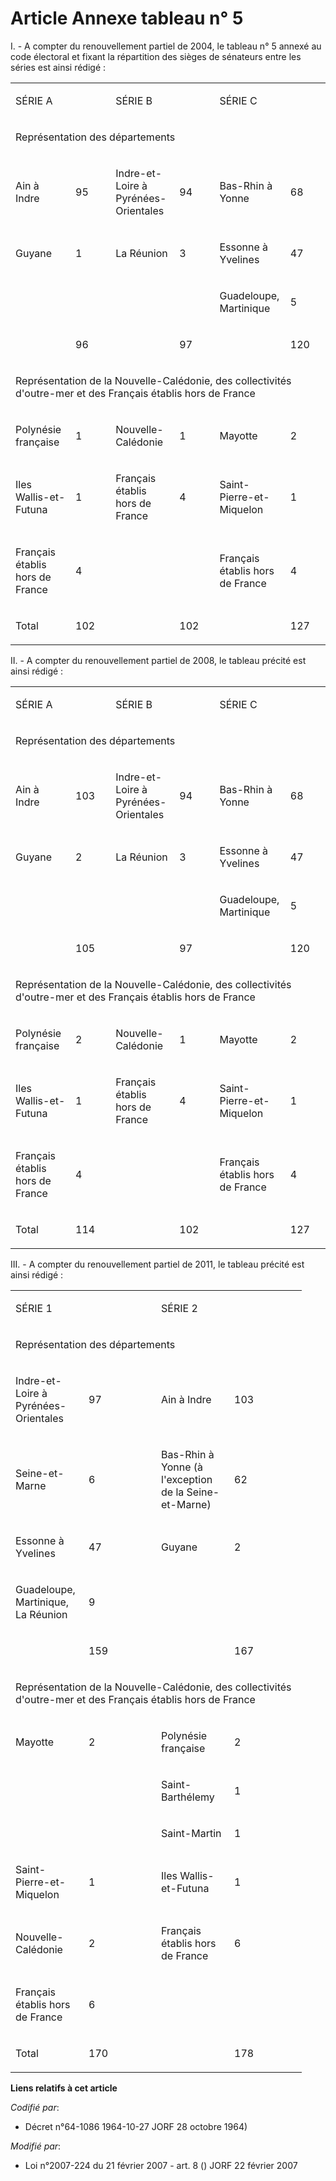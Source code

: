 # Article Annexe tableau n° 5

I. - A compter du renouvellement partiel de 2004, le tableau n° 5 annexé au code électoral et fixant la répartition des
sièges de sénateurs entre les séries est ainsi rédigé :

<table>
  <tbody>
    <tr>
      <td colspan="2" width="205">

SÉRIE A

</td>
      <td colspan="2" width="205">

SÉRIE B

</td>
      <td width="205" colspan="2">

SÉRIE C

</td>
    </tr>
    <tr>
      <td colspan="6" width="614">

Représentation des départements

</td>
    </tr>
    <tr>
      <td width="102">

Ain à Indre

</td>
      <td width="102">

95

</td>
      <td width="102">

Indre-et-Loire à Pyrénées-Orientales

</td>
      <td width="102">

94

</td>
      <td width="102">

Bas-Rhin à Yonne

</td>
      <td width="102">

68

</td>
    </tr>
    <tr>
      <td width="102">

Guyane

</td>
      <td width="102">

1

</td>
      <td width="102">

La Réunion

</td>
      <td width="102">

3

</td>
      <td width="102">

Essonne à Yvelines

</td>
      <td width="102">

47

</td>
    </tr>
    <tr>
      <td width="102">
      </td><td width="102">

</td>
      <td width="102">
      </td><td width="102">

</td>
      <td width="102">

Guadeloupe, Martinique

</td>
      <td width="102">

5

</td>
    </tr>
    <tr>
      <td width="102">

</td>
      <td width="102">

96

</td>
      <td width="102">

</td>
      <td width="102">

97

</td>
      <td width="102">
      </td><td width="102">

120

</td>
    </tr>
    <tr>
      <td colspan="6" width="614">

Représentation de la Nouvelle-Calédonie, des collectivités d'outre-mer et des Français établis hors de France

</td>
    </tr>
    <tr>
      <td width="102">

Polynésie française

</td>
      <td width="102">

1

</td>
      <td width="102">

Nouvelle-Calédonie

</td>
      <td width="102">

1

</td>
      <td width="102">

Mayotte

</td>
      <td width="102">

2

</td>
    </tr>
    <tr>
      <td width="102">

Iles Wallis-et-Futuna

</td>
      <td width="102">

1

</td>
      <td width="102">

Français établis hors de France

</td>
      <td width="102">

4

</td>
      <td width="102">

Saint-Pierre-et-Miquelon

</td>
      <td width="102">

1

</td>
    </tr>
    <tr>
      <td width="102">

Français établis hors de France

</td>
      <td width="102">

4

</td>
      <td width="102">
      </td><td width="102">

</td>
      <td width="102">

Français établis hors de France

</td>
      <td width="102">

4

</td>
    </tr>
    <tr>
      <td width="102">

Total

</td>
      <td width="102">

102

</td>
      <td width="102">

</td>
      <td width="102">

102

</td>
      <td width="102">
      </td><td width="102">

127

</td>
    </tr>
  </tbody>
</table>

II. - A compter du renouvellement partiel de 2008, le tableau précité est ainsi rédigé :

<table>
  <tbody>
    <tr>
      <td colspan="2" width="205">

SÉRIE A

</td>
      <td colspan="2" width="205">

SÉRIE B

</td>
      <td colspan="2" width="205">

SÉRIE C

</td>
    </tr>
    <tr>
      <td colspan="6" width="614">

Représentation des départements

</td>
    </tr>
    <tr>
      <td width="102">

Ain à Indre

</td>
      <td width="102">

103

</td>
      <td width="102">

Indre-et-Loire à Pyrénées-Orientales

</td>
      <td width="102">

94

</td>
      <td width="102">

Bas-Rhin à Yonne

</td>
      <td width="102">

68

</td>
    </tr>
    <tr>
      <td width="102">

Guyane

</td>
      <td width="102">

2

</td>
      <td width="102">

La Réunion

</td>
      <td width="102">

3

</td>
      <td width="102">

Essonne à Yvelines

</td>
      <td width="102">

47

</td>
    </tr>
    <tr>
      <td width="102">
      </td><td width="102">

</td>
      <td width="102">
      </td><td width="102">

</td>
      <td width="102">

Guadeloupe, Martinique

</td>
      <td width="102">

5

</td>
    </tr>
    <tr>
      <td width="102">

</td>
      <td width="102">

105

</td>
      <td width="102">

</td>
      <td width="102">

97

</td>
      <td width="102">
      </td><td width="102">

120

</td>
    </tr>
    <tr>
      <td colspan="6" width="614">

Représentation de la Nouvelle-Calédonie, des collectivités d'outre-mer et des Français établis hors de France

</td>
    </tr>
    <tr>
      <td width="102">

Polynésie française

</td>
      <td width="102">

2

</td>
      <td width="102">

Nouvelle-Calédonie

</td>
      <td width="102">

1

</td>
      <td width="102">

Mayotte

</td>
      <td width="102">

2

</td>
    </tr>
    <tr>
      <td width="102">

Iles Wallis-et-Futuna

</td>
      <td width="102">

1

</td>
      <td width="102">

Français établis hors de France

</td>
      <td width="102">

4

</td>
      <td width="102">

Saint-Pierre-et-Miquelon

</td>
      <td width="102">

1

</td>
    </tr>
    <tr>
      <td width="102">

Français établis hors de France

</td>
      <td width="102">

4

</td>
      <td width="102">
      </td><td width="102">

</td>
      <td width="102">

Français établis hors de France

</td>
      <td width="102">

4

</td>
    </tr>
    <tr>
      <td width="102">

Total

</td>
      <td width="102">

114

</td>
      <td width="102">

</td>
      <td width="102">

102

</td>
      <td width="102">
      </td><td width="102">

127

</td>
    </tr>
  </tbody>
</table>

III. - A compter du renouvellement partiel de 2011, le tableau précité est ainsi rédigé :

<table>
  <tbody>
    <tr>
      <td colspan="2" width="202">

SÉRIE 1

</td>
      <td width="202" colspan="2">

SÉRIE 2

</td>
    </tr>
    <tr>
      <td colspan="4" width="403">

Représentation des départements

</td>
    </tr>
    <tr>
      <td width="101">

Indre-et-Loire à Pyrénées-Orientales

</td>
      <td width="100">

97

</td>
      <td width="101">

Ain à Indre

</td>
      <td width="100">

103

</td>
    </tr>
    <tr>
      <td width="101">

Seine-et-Marne

</td>
      <td width="100">

6

</td>
      <td width="101">

Bas-Rhin à Yonne (à l'exception de la Seine-et-Marne)

</td>
      <td width="100">

62

</td>
    </tr>
    <tr>
      <td width="101">

Essonne à Yvelines

</td>
      <td width="100">

47

</td>
      <td width="101">

Guyane

</td>
      <td width="100">

2

</td>
    </tr>
    <tr>
      <td width="101">

Guadeloupe, Martinique, La Réunion

</td>
      <td width="100">

9

</td>
      <td width="101">
      </td><td width="100">

</td>
    </tr>
    <tr>
      <td width="101">

</td>
      <td width="100">

159

</td>
      <td width="101">
      </td><td width="100">

167

</td>
    </tr>
    <tr>
      <td colspan="4" width="403">

Représentation de la Nouvelle-Calédonie, des collectivités d'outre-mer et des Français établis hors de France

</td>
    </tr>
    <tr>
      <td width="101">

Mayotte

</td>
      <td width="100">

2

</td>
      <td width="101">

Polynésie française

</td>
      <td width="100">

2

</td>
    </tr>
    <tr>
      <td width="101">
      </td><td width="100">

</td>
      <td width="101">

Saint-Barthélemy

</td>
      <td width="100">

1

</td>
    </tr>
    <tr>
      <td width="101">
      </td><td width="100">

</td>
      <td width="101">

Saint-Martin

</td>
      <td width="100">

1

</td>
    </tr>
    <tr>
      <td width="101">

Saint-Pierre-et-Miquelon

</td>
      <td width="100">

1

</td>
      <td width="101">

Iles Wallis-et-Futuna

</td>
      <td width="100">

1

</td>
    </tr>
    <tr>
      <td width="101">

Nouvelle-Calédonie

</td>
      <td width="100">

2

</td>
      <td width="101">

Français établis hors de France

</td>
      <td width="100">

6

</td>
    </tr>
    <tr>
      <td width="101">

Français établis hors de France

</td>
      <td width="100">

6

</td>
      <td width="101">
      </td><td width="100">

</td>
    </tr>
    <tr>
      <td width="101">

Total

</td>
      <td width="100">

170

</td>
      <td width="101">

</td>
      <td width="100">

178

</td>
    </tr>
  </tbody>
</table>

**Liens relatifs à cet article**

_Codifié par_:

  - Décret n°64-1086 1964-10-27 JORF 28 octobre 1964)

_Modifié par_:

  - Loi n°2007-224 du 21 février 2007 - art. 8 () JORF 22 février 2007
